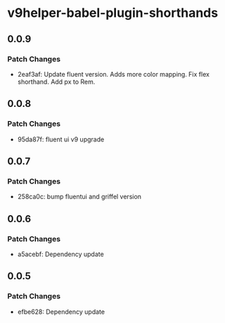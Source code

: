 # v9helper-babel-plugin-shorthands

## 0.0.9

### Patch Changes

- 2eaf3af: Update fluent version. Adds more color mapping. Fix flex shorthand. Add px to Rem.

## 0.0.8

### Patch Changes

- 95da87f: fluent ui v9 upgrade

## 0.0.7

### Patch Changes

- 258ca0c: bump fluentui and griffel version

## 0.0.6

### Patch Changes

- a5acebf: Dependency update

## 0.0.5

### Patch Changes

- efbe628: Dependency update

